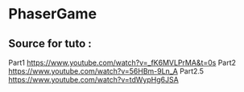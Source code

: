 # PhaserGame

## Source for tuto :

Part1 https://www.youtube.com/watch?v=_fK6MVLPrMA&t=0s
Part2 https://www.youtube.com/watch?v=56HBm-9Ln_A
Part2.5 https://www.youtube.com/watch?v=tdWypHg6JSA
